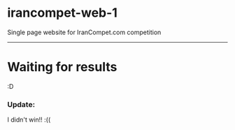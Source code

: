 # irancompet-web-1
Single page website for IranCompet.com competition

------
# Waiting for results 
:D

### Update:
I didn't win!!  :((
